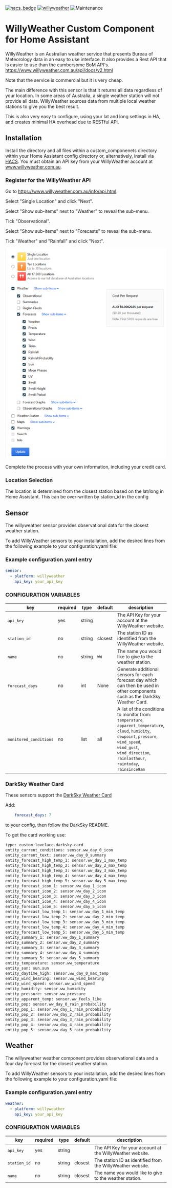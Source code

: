 [![hacs_badge](https://img.shields.io/badge/HACS-Default-orange.svg)](https://github.com/custom-components/hacs) [![willyweather](https://img.shields.io/github/release/safepay/sensor.willyweather.svg)](https://github.com/safepay/sensor.willyweather) ![Maintenance](https://img.shields.io/maintenance/yes/2021.svg)


# WillyWeather Custom Component for Home Assistant
WillyWeather is an Australian weather service that presents Bureau of Meteorology data in an easy to use interface.
It also provides a Rest API that is easier to use than the cumbersome BoM API's.
https://www.willyweather.com.au/api/docs/v2.html

Note that the service is commercial but it is very cheap.

The main difference with this sensor is that it returns all data regardless of your location.
In some areas of Australia, a single weather station will not provide all data. WillyWeather sources data from multiple local weather stations to give you the best result.

This is also very easy to configure, using your lat and long settings in HA, and creates minimal HA overhead due to RESTful API.

## Installation
Install the directory and all files within a custom_componenets directory within your Home Assistant config directory or, alternatively, install via [HACS](http://hacs.xyz).
You must obtain an API key from your WillyWeather account at www.willyweather.com.au.

### Register for the WillyWeather API
Go to https://www.willyweather.com.au/info/api.html.

Select "Single Location" and click "Next".

Select "Show sub-items" next to "Weather" to reveal the sub-menu.

Tick "Observational".

Select "Show sub-items" next to "Forecasts" to reveal the sub-menu.

Tick "Weather" and "Rainfall" and click "Next".

![WillyWeather Example Config](https://github.com/safepay/sensor.willyweather/raw/master/willyweather_api_config.png)

Complete the process with your own information, including your credit card.

### Location Selection
The location is determined from the closest station based on the lat/long in Home Assistant.
This can be over-written by station_id in the config

## Sensor
The willyweather sensor provides observational data for the closest weather station.

To add WillyWeather sensors to your installation, add the desired lines from the following example to your configuration.yaml file:

### Example configuration.yaml entry
```yaml
sensor:
  - platform: willyweather
    api_key: your_api_key
```
### CONFIGURATION VARIABLES
key | required | type | default | description
--- | -------- | ---- | ------- | -----------
`api_key` | yes | string | | The API Key for your account at the WillyWeather website.
`station_id` | no | string | closest | The station ID as identified from the WillyWeather website.
`name` | no | string | `WW` | The name you would like to give to the weather station.
`forecast_days` | no | int | None | Generate additional sensors for each forecast day which can then be used in other components such as the DarkSky Weather Card.
`monitored_conditions` | no | list | all | A list of the conditions to monitor from: `temperature`, `apparent_temperature`, `cloud`, `humidity`, `dewpoint`, `pressure`, `wind_speed`, `wind_gust`, `wind_direction`, `rainlasthour`, `raintoday`, `rainsince9am`

### DarkSky Weather Card

These sensors support the [DarkSky Weather Card](https://github.com/clayauld/lovelace-darksky-card)

Add:
```yaml
    forecast_days: 7
```
to your config, then follow the DarkSky README.

To get the card working use:
```
type: custom:lovelace-darksky-card
entity_current_conditions: sensor.ww_day_0_icon
entity_current_text: sensor.ww_day_0_summary
entity_forecast_high_temp_1: sensor.ww_day_1_max_temp
entity_forecast_high_temp_2: sensor.ww_day_2_max_temp
entity_forecast_high_temp_3: sensor.ww_day_3_max_temp
entity_forecast_high_temp_4: sensor.ww_day_4_max_temp
entity_forecast_high_temp_5: sensor.ww_day_5_max_temp
entity_forecast_icon_1: sensor.ww_day_1_icon
entity_forecast_icon_2: sensor.ww_day_2_icon
entity_forecast_icon_3: sensor.ww_day_3_icon
entity_forecast_icon_4: sensor.ww_day_4_icon
entity_forecast_icon_5: sensor.ww_day_5_icon
entity_forecast_low_temp_1: sensor.ww_day_1_min_temp
entity_forecast_low_temp_2: sensor.ww_day_2_min_temp
entity_forecast_low_temp_3: sensor.ww_day_3_min_temp
entity_forecast_low_temp_4: sensor.ww_day_4_min_temp
entity_forecast_low_temp_5: sensor.ww_day_5_min_temp
entity_summary_1: sensor.ww_day_1_summary
entity_summary_2: sensor.ww_day_2_summary
entity_summary_3: sensor.ww_day_3_summary
entity_summary_4: sensor.ww_day_4_summary
entity_summary_5: sensor.ww_day_5_summary
entity_temperature: sensor.ww_temperature
entity_sun: sun.sun
entity_daytime_high: sensor.ww_day_0_max_temp
entity_wind_bearing: sensor.ww_wind_bearing
entity_wind_speed: sensor.ww_wind_speed
entity_humidity: sensor.ww_humidity
entity_pressure: sensor.ww_pressure
entity_apparent_temp: sensor.ww_feels_like
entity_pop: sensor.ww_day_0_rain_probability
entity_pop_1: sensor.ww_day_1_rain_probability
entity_pop_2: sensor.ww_day_2_rain_probability
entity_pop_3: sensor.ww_day_3_rain_probability
entity_pop_4: sensor.ww_day_4_rain_probability
entity_pop_5: sensor.ww_day_5_rain_probability
```

## Weather

The willyweather weather component provides observational data and a four day forecast for the closest weather station.

To add WillyWeather sensors to your installation, add the desired lines from the following example to your configuration.yaml file:

### Example configuration.yaml entry
```yaml
weather:
  - platform: willyweather
    api_key: your_api_key
```
### CONFIGURATION VARIABLES
key | required | type | default | description
--- | -------- | ---- | ------- | -----------
`api_key` | yes | string | | The API Key for your account at the WillyWeather website.
`station_id` | no | string | closest | The station ID as identified from the WillyWeather website.
`name` | no | string | closest | The name you would like to give to the weather station.
